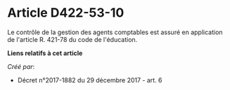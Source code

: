 # Article D422-53-10

Le contrôle de la gestion des agents comptables est assuré en application de l'article R. 421-78 du code de l'éducation.

**Liens relatifs à cet article**

_Créé par_:

  - Décret n°2017-1882 du 29 décembre 2017 - art. 6
